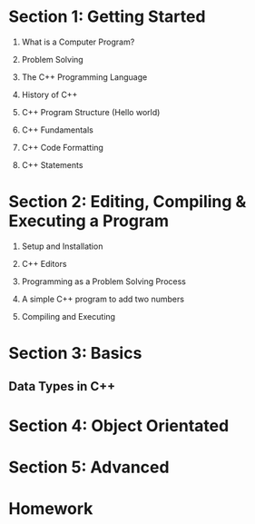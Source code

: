 # Section 1: Getting Started
1. What is a Computer Program?
2. Problem Solving
3. The C++ Programming Language
4. History of C++
5. C++ Program Structure (Hello world)

6. C++ Fundamentals
7. C++ Code Formatting
8. C++ Statements

# Section 2: Editing, Compiling & Executing a Program
1. Setup and Installation
2. C++ Editors

3. Programming as a Problem Solving Process
4. A simple C++ program to add two numbers

5. Compiling and Executing

# Section 3: Basics
## Data Types in C++


# Section 4: Object Orientated



# Section 5: Advanced



# Homework
